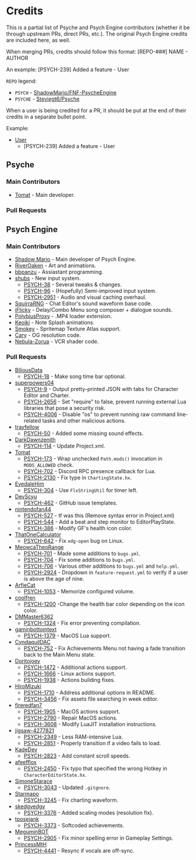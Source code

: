 # Credits
This is a partial list of Psyche and Psych Engine contributors (whether it be through upstream PRs, direct PRs, etc.). The original Psych Engine credits are included here, as well.

When merging PRs, credits should follow this format: \[REPO-###\] NAME - AUTHOR

An example: \[PSYCH-239\] Added a feature - User

`REPO` legend:
* `PSYCH` - [ShadowMario/FNF-PsycheEngine](https://github.com/ShadowMario/FNF-PsychEngine)
* `PSYCHE` - [Steviegt6/Psyche](https://github.com/Steviegt6/Psyche)

When a user is being credited for a PR, it should be put at the end of their credits in a separate bullet point.

Example:
* [User](https://github.com/ghost)
  * \[PSYCH-239\] Added a feature - User

## Psyche
### Main Contributors
* [Tomat](https://github.com/Steviegt6) - Main developer.

### Pull Requests

## Psych Engine
### Main Contributors
* [Shadow Mario](https://github.com/ShadowMario) - Main developer of Psych Engine.
* [RiverOaken](https://twitter.com/Riveroaken) - Art and animations.
* [bbpanzu](https://github.com/bbpanzu) - Assiastant programming.
* [shubs](https://twitter.com/yoshubs) - New input system.
  * [PSYCH-38](https://github.com/ShadowMario/FNF-PsychEngine/pull/38) - Several tweaks & changes.
  * [PSYCH-96](https://github.com/ShadowMario/FNF-PsychEngine/pull/96) - (Hopefully) Semi-improved input system.
  * [PSYCH-2951](https://github.com/ShadowMario/FNF-PsychEngine/pull/2951) - Audio and visual caching overhaul.
* [SquirraRNG](https://github.com/gedehari) - Chat Editor's sound waveform base code.
* [iFlicky](https://twitter.com/flicky_i) - Delay/Combo Menu song composer + dialogue sounds.
* [PolybiusProxy](https://twitter.com/polybiusproxy) - .MP4 loader extension.
* [Keoiki](https://twitter.com/Keoiki_) - Note Splash animations.
* [Smokey](https://twitter.com/Smokey_5_) - Spritemap Texture Atlas support. <!-- I have no social link for this guy -->
* [Cary]() - OG resolution code.
* [Nebula-Zorua](https://twitter.com/Nebula_Zorua) - VCR shader code.

### Pull Requests
* [BiliousData](https://github.com/BiliousData)
   * [PSYCH-18](https://github.com/ShadowMario/FNF-PsychEngine/pull/18) - Make song time bar optional.
* [superpowers04](https://github.com/superpowers04)
  * [PSYCH-9](https://github.com/ShadowMario/FNF-PsychEngine/pull/9) - Output pretty-printed JSON with tabs for Character Editor and Charter.
  * [PSYCH-2656](https://github.com/ShadowMario/FNF-PsychEngine/pull/2656) - Set "require" to false, prevent running external Lua libraries that pose a security risk.
  * [PSYCH-4006](https://github.com/ShadowMario/FNF-PsychEngine/pull/4006) - Disable "os" to prevent running raw command line-related tasks and other malicious actions.
* [trayfellow](https://github.com/trayfellow)
  * [PSYCH-50](https://github.com/ShadowMario/FNF-PsychEngine/pull/50) - Added some missing sound effects.
* [DarkDawnzenith](https://github.com/DarkDawnzenith)
  * [PSYCH-114](https://github.com/ShadowMario/FNF-PsychEngine/pull/114) - Update Project.xml.
* [Tomat](https://github.com/Steviegt6)
  * [PSYCH-173](https://github.com/ShadowMario/FNF-PsychEngine/pull/173) - Wrap unchecked `Path.mods()` invocation in `MODS_ALLOWED` check.
  * [PSYCH-702](https://github.com/ShadowMario/FNF-PsychEngine/pull/702) - Discord RPC presence callback for Lua.
  * [PSYCH-2130](https://github.com/ShadowMario/FNF-PsychEngine/pull/2130) - Fix type in `ChartingState.hx`.
* [EyedaleHim](https://github.com/EyeDaleHim)
  * [PSYCH-304](https://github.com/ShadowMario/FNF-PsychEngine/pull/304) - Use `FlxStringUtil` for timer left.
* [DevScyu](https://github.com/DevScyu)
  * [PSYCH-462](https://github.com/ShadowMario/FNF-PsychEngine/pull/462) - GitHub issue templates.
* [nintendofan44](https://github.com/nintendofan44)
  * [PSYCH-527](https://github.com/ShadowMario/FNF-PsychEngine/pull/527) - tf was this (Remove syntax error in Project.xml)
  * [PSYCH-544](https://github.com/ShadowMario/FNF-PsychEngine/pull/544) - Add a beat and step monitor to EditorPlayState.
  * [PSYCH-386](https://github.com/ShadowMario/FNF-PsychEngine/pull/396) - Modify GF's health icon color.
* [ThatOneCalculator](https://github.com/ThatOneCalculator)
  * [PSYCH-642](https://github.com/ShadowMario/FNF-PsychEngine/pull/642) - Fix `xdg-open` bug on Linux.
* [MeowcaTheoRange](https://github.com/MeowcaTheoRange)
  * [PSYCH-701](https://github.com/ShadowMario/FNF-PsychEngine/pull/701) - Made some additions to `bugs.yml`.
  * [PSYCH-704](https://github.com/ShadowMario/FNF-PsychEngine/pull/704) - Fix some additions to `bugs.yml`.
  * [PSYCH-706](https://github.com/ShadowMario/FNF-PsychEngine/pull/756) - Various other additions to `bugs.yml` and `help.yml`.
  * [PSYCH-2924](https://github.com/ShadowMario/FNF-PsychEngine/pull/2924) - Dropdown in `feature-request.yml` to verify if a user is above the age of nine.
* [ArfieCat](https://github.com/ArfieCat)
  * [PSYCH-1053](https://github.com/ShadowMario/FNF-PsychEngine/pull/1053) - Memorize configured volume.
* [coolfren](https://github.com/coolfren)
  * [PSYCH-1200](https://github.com/ShadowMario/FNF-PsychEngine/pull/1200) -Change the health bar color depending on the icon color.
* [DMMaster6362](https://github.com/DMMaster6362)
  * [PSYCH-1324](https://github.com/ShadowMario/FNF-PsychEngine/pull/1324) - Fix error preventing compilation.
* [gaminbottomtext](https://github.com/gaminbottomtext)
  * [PSYCH-1379](https://github.com/ShadowMario/FNF-PsychEngine/pull/1379) - MacOS Lua support.
* [CyndaquilDAC](https://github.com/CyndaquilDAC)
  * [PSYCH-752](https://github.com/ShadowMario/FNF-PsychEngine/pull/752) - Fix Achievements Menu not having a fade transition back to the Main Menu state.
* [Doritojoey](https://github.com/Doritojoey)
  * [PSYCH-1472](https://github.com/ShadowMario/FNF-PsychEngine/pull/1472) - Additional actions support.
  * [PSYCH-1666](https://github.com/ShadowMario/FNF-PsychEngine/pull/1666) - Linux actions support.
  * [PSYCH-1938](https://github.com/ShadowMario/FNF-PsychEngine/pull/1938) - Actions building fixes.
* [HiroMizuki](https://github.com/HiroMizuki)
  * [PSYCH-1710](https://github.com/ShadowMario/FNF-PsychEngine/pull/1710) - Address additional options in README.
  * [PSYCH-3456](https://github.com/ShadowMario/FNF-PsychEngine/pull/3456) - Fix assets file searching in week editor.
* [fireredfan7](https://github.com/fireredfan7)
  * [PSYCH-1905](https://github.com/ShadowMario/FNF-PsychEngine/pull/1905) - MacOS actions support.
  * [PSYCH-2790](https://github.com/ShadowMario/FNF-PsychEngine/pull/2790) - Repair MacOS actions.
  * [PSYCH-3608](https://github.com/ShadowMario/FNF-PsychEngine/pull/3608) - Modify LuaJIT installation instructions.
* [jigsaw-4277821](https://github.com/jigsaw-4277821)
  * [PSYCH-2349](https://github.com/ShadowMario/FNF-PsychEngine/pull/2349) - Less RAM-intensive Lua.
  * [PSYCH-2851](https://github.com/ShadowMario/FNF-PsychEngine/pull/2851) - Properly transition if a video fails to load.
* [KadeDev](https://github.com/KadeDev)
  * [PSYCH-2823](https://github.com/ShadowMario/FNF-PsychEngine/pull/2823) - Add constant scroll speeds.
* [afeefflox](https://github.com/afeefflox)
  * [PSYCH-2450](https://github.com/ShadowMario/FNF-PsychEngine/pull/2450) - Fix typo that specified the wrong Hotkey in `CharacterEditorState.hx`.
* [SimoneStarace](https://github.com/SimoneStarace)
  * [PSYCH-3043](https://github.com/ShadowMario/FNF-PsychEngine/pull/3043) - Updated `.gitgnore`.
* [Starmapo](https://github.com/Starmapo)
  * [PSYCH-3245](https://github.com/ShadowMario/FNF-PsychEngine/pull/3245) - Fix charting waveform.
* [skedgyedgy](https://github.com/skedgyedgy)
  * [PSYCH-3376](https://github.com/ShadowMario/FNF-PsychEngine/pull/3376) - Added scaling modes (resolution fix).
* [tposejank](https://github.com/tposejank)
  * [PSYCH-3373](https://github.com/ShadowMario/FNF-PsychEngine/pull/3373) - Softcoded achievements.
* [MeguminBOT](https://github.com/MeguminBOT)
  * [PSYCH-2905](https://github.com/ShadowMario/FNF-PsychEngine/pull/2905) - Fix minor spelling error in Gameplay Settings.
* [PrincessMtH](https://github.com/MeguPrincessMtHminBOT)
  * [PSYCH-4441](https://github.com/ShadowMario/FNF-PsychEngine/pull/4441) - Resync if vocals are off-sync.
